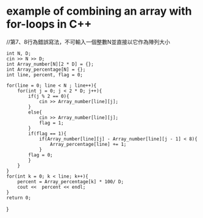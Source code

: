 # example of combining an array with for-loops in C++

//第7、8行為錯誤寫法，不可輸入一個整數N並直接以它作為陣列大小	

	int N, D;
	cin >> N >> D; 
	int Array_number[N][2 * D] = {};
	int Array_percentage[N] = {};
	int line, percent, flag = 0;
	
	for(line = 0; line < N ; line++){  
		for(int j = 0; j < 2 * D; j++){ 
			if(j % 2 == 0){
				cin >> Array_number[line][j];
			}
			else{
				cin >> Array_number[line][j];
				flag = 1;
			}
			if(flag == 1){
				if(Array_number[line][j] - Array_number[line][j - 1] < 8){
					Array_percentage[line] += 1; 	
			    }
			flag = 0;			    
			}
		}
	}
	for(int k = 0; k < line; k++){
		percent = Array_percentage[k] * 100/ D;
		cout <<  percent << endl;
	}
	return 0;
} 
